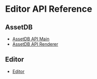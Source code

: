 # Editor API Reference

## AssetDB

- [AssetDB API Main](asset-db/asset-db-main.md)
- [AssetDB API Renderer](asset-db/asset-db-renderer.md)

## Editor

- [Editor](editor-framework/index.md)